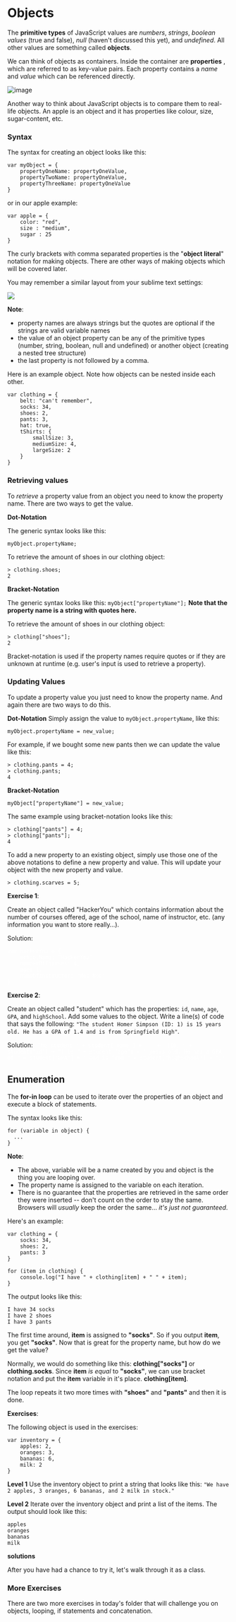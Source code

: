 <style>
	.note {
		display: none; /* Hide teachers notes */
	}

	.solution, .solution pre, .solution code {
		color:white;
	}
	.solution:hover, .solution:hover pre, .solution:hover code {
		color:black;
	}
	.solution code {
		border:none;
	}
	.solution:hover code {
		border: 1px solid #ddd;
	}

</style>

# Objects

The **primitive types** of JavaScript values are *numbers*, *strings*, *boolean values* (true and false), *null* (haven't discussed this yet), and *undefined*. All other values are something called **objects**.

We can think of objects as containers. Inside the container are **properties** , which are referred to as key-value pairs. Each property contains a *name* and *value* which can be referenced directly.

![image](http://wes.io/XLox/objects.png)

Another way to think about JavaScript objects is to compare them to real-life objects. An apple is an object and it has properties like colour, size, sugar-content, etc.

### Syntax
The syntax for creating an object looks like this:

```
var myObject = {
	propertyOneName: propertyOneValue,
	propertyTwoName: propertyOneValue,
	propertyThreeName: propertyOneValue
}
```

or in our apple example:

	var apple = {
		color: "red",
		size : "medium",
		sugar : 25
	}

The curly brackets with comma separated properties is the "**object literal**" notation for making objects. There are other ways of making objects which will be covered later.

You may remember a similar layout from your sublime text settings:

![](http://wes.io/U0dv/content)

**Note**:

* property names are always strings but the quotes are optional if the strings are valid variable names
* the value of an object property can be any of the primitive types (number, string, boolean, null and undefined) or another object (creating a nested tree structure)
* the last property is not followed by a comma.

Here is an example object. Note how objects can be nested inside each other. 

```
var clothing = {
	belt: "can't remember",
	socks: 34,
	shoes: 2,
	pants: 3,
	hat: true,
	tShirts: {
		smallSize: 3,
		mediumSize: 4,
		largeSize: 2
	}
}
```

### Retrieving values
To _retrieve_ a property value from an object you need to know the property name. There are two ways to get the value.

**Dot-Notation**

The generic syntax looks like this:
```
myObject.propertyName;
```

To retrieve the amount of shoes in our clothing object:

```
> clothing.shoes;
2
```

**Bracket-Notation**

The generic syntax looks like this: `myObject["propertyName"];` **Note that the property name is a string with quotes here.**

To retrieve the amount of shoes in our clothing object:

```
> clothing["shoes"];
2
```

Bracket-notation is used if the property names require quotes or if they are unknown at runtime (e.g. user's input is used to retrieve a property).

### Updating Values

To update a property value you just need to know the property name. And again there are two ways to do this.

**Dot-Notation**
Simply assign the value to `myObject.propertyName`, like this:

```
myObject.propertyName = new_value;
```

For example, if we bought some new pants then we can update the value like this:

```
> clothing.pants = 4;
> clothing.pants;
4
```

**Bracket-Notation**

```
myObject["propertyName"] = new_value;
```

The same example using bracket-notation looks like this:

```
> clothing["pants"] = 4;
> clothing["pants"];
4
```

To add a new property to an existing object, simply use those one of the above notations to define a new property and value. This will update your object with the new property and value.

```
> clothing.scarves = 5;
```

**Exercise 1**:

Create an object called "HackerYou" which contains information about the number of courses offered, age of the school, name of instructor, etc. (any information you want to store really…). 

Solution:

<div class="solution">

	var hackerYou = {
		schoolName: "HackerYou",
		numberOfCourses: 4,
		age: 1,
		nameOfInstructor: "Wes Bos"
	}

</div>

**Exercise 2**:

Create an object called "student" which has the properties: `id`, `name`, `age`, `GPA`, and `highSchool`. Add some values to the object. Write a line(s) of code that says the following: `"The student Homer Simpson (ID: 1) is 15 years old. He has a GPA of 1.4 and is from Springfield High"`.

Solution: <span class="solution">`"The student " + student["name"] + " " + "(ID: " + student["id"] + ") is " + student["age"] + " years old. He has a GPA of " + student["GPA"] + " and is from " + student["highSchool"] + "."`</span>

## Enumeration
The **for-in loop** can be used to iterate over the properties of an object and execute a block of statements.

The syntax looks like this:

```
for (variable in object) {
  ...
}
```

**Note**: 
* The above, variable will be a name created by you and object is the thing you are looping over.
* The property name is assigned to the variable on each iteration.
* There is no guarantee that the properties are retrieved in the same order they were inserted -- don't count on the order to stay the same. Browsers will *usually* keep the order the same… *it's just not guaranteed*.

Here's an example:

```
var clothing = {
	socks: 34,
	shoes: 2,
	pants: 3
}

for (item in clothing) {
	console.log("I have " + clothing[item] + " " + item);
}
```

The output looks like this:

```
I have 34 socks
I have 2 shoes
I have 3 pants
```

The first time around, **item** is assigned to **"socks"**. So if you output **item**, you get **"socks"**. Now that is great for the property name, but how do we get the value?

Normally, we would do something like this:  **clothing["socks"]** or **clothing.socks**. Since **item** _is equal_ to **"socks"**, we can use bracket notation and put the **item** variable in it's place. **clothing[item]**.

The loop repeats it two more times with **"shoes"** and **"pants"** and  then it is done.

**Exercises**:

The following object is used in the exercises:

```
var inventory = {
	apples: 2,
	oranges: 3,
	bananas: 6,
	milk: 2
}
```

**Level 1**
Use the inventory object to print a string that looks like this: `"We have 2 apples, 3 oranges, 6 bananas, and 2 milk in stock."`


**Level 2**
Iterate over the inventory object and print a list of the items. The output should look like this:

```
apples
oranges
bananas
milk
```

**solutions**

After you have had a chance to try it, let's walk through it as a class.


### More Exercises

There are two more exercises in today's folder that will challenge you on objects, looping, if statements and concatenation. 
